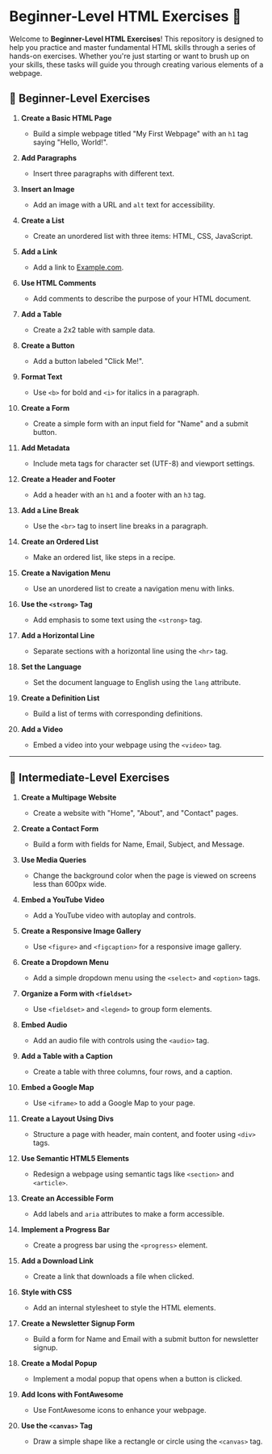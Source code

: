 # Beginner-Level HTML Exercises 🚀

Welcome to **Beginner-Level HTML Exercises**! This repository is designed to help you practice and master fundamental HTML skills through a series of hands-on exercises. Whether you're just starting or want to brush up on your skills, these tasks will guide you through creating various elements of a webpage.


## 🌟 Beginner-Level Exercises

1. **Create a Basic HTML Page**
   - Build a simple webpage titled "My First Webpage" with an `h1` tag saying "Hello, World!".
   
2. **Add Paragraphs**
   - Insert three paragraphs with different text.

3. **Insert an Image**
   - Add an image with a URL and `alt` text for accessibility.

4. **Create a List**
   - Create an unordered list with three items: HTML, CSS, JavaScript.

5. **Add a Link**
   - Add a link to [Example.com](https://www.example.com).

6. **Use HTML Comments**
   - Add comments to describe the purpose of your HTML document.

7. **Add a Table**
   - Create a 2x2 table with sample data.

8. **Create a Button**
   - Add a button labeled "Click Me!".

9. **Format Text**
   - Use `<b>` for bold and `<i>` for italics in a paragraph.

10. **Create a Form**
    - Create a simple form with an input field for "Name" and a submit button.

11. **Add Metadata**
    - Include meta tags for character set (UTF-8) and viewport settings.

12. **Create a Header and Footer**
    - Add a header with an `h1` and a footer with an `h3` tag.

13. **Add a Line Break**
    - Use the `<br>` tag to insert line breaks in a paragraph.

14. **Create an Ordered List**
    - Make an ordered list, like steps in a recipe.

15. **Create a Navigation Menu**
    - Use an unordered list to create a navigation menu with links.

16. **Use the `<strong>` Tag**
    - Add emphasis to some text using the `<strong>` tag.

17. **Add a Horizontal Line**
    - Separate sections with a horizontal line using the `<hr>` tag.

18. **Set the Language**
    - Set the document language to English using the `lang` attribute.

19. **Create a Definition List**
    - Build a list of terms with corresponding definitions.

20. **Add a Video**
    - Embed a video into your webpage using the `<video>` tag.

---

## 🚀 Intermediate-Level Exercises

1. **Create a Multipage Website**
   - Create a website with "Home", "About", and "Contact" pages.

2. **Create a Contact Form**
   - Build a form with fields for Name, Email, Subject, and Message.

3. **Use Media Queries**
   - Change the background color when the page is viewed on screens less than 600px wide.

4. **Embed a YouTube Video**
   - Add a YouTube video with autoplay and controls.

5. **Create a Responsive Image Gallery**
   - Use `<figure>` and `<figcaption>` for a responsive image gallery.

6. **Create a Dropdown Menu**
   - Add a simple dropdown menu using the `<select>` and `<option>` tags.

7. **Organize a Form with `<fieldset>`**
   - Use `<fieldset>` and `<legend>` to group form elements.

8. **Embed Audio**
   - Add an audio file with controls using the `<audio>` tag.

9. **Add a Table with a Caption**
   - Create a table with three columns, four rows, and a caption.

10. **Embed a Google Map**
    - Use `<iframe>` to add a Google Map to your page.

11. **Create a Layout Using Divs**
    - Structure a page with header, main content, and footer using `<div>` tags.

12. **Use Semantic HTML5 Elements**
    - Redesign a webpage using semantic tags like `<section>` and `<article>`.

13. **Create an Accessible Form**
    - Add labels and `aria` attributes to make a form accessible.

14. **Implement a Progress Bar**
    - Create a progress bar using the `<progress>` element.

15. **Add a Download Link**
    - Create a link that downloads a file when clicked.

16. **Style with CSS**
    - Add an internal stylesheet to style the HTML elements.

17. **Create a Newsletter Signup Form**
    - Build a form for Name and Email with a submit button for newsletter signup.

18. **Create a Modal Popup**
    - Implement a modal popup that opens when a button is clicked.

19. **Add Icons with FontAwesome**
    - Use FontAwesome icons to enhance your webpage.

20. **Use the `<canvas>` Tag**
    - Draw a simple shape like a rectangle or circle using the `<canvas>` tag.


